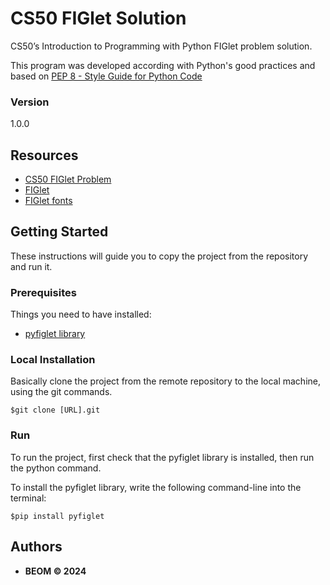 # CS50 FIGlet Solution
CS50’s Introduction to Programming with Python FIGlet problem solution.

This program was developed according with Python's good practices and based on [PEP 8 - Style Guide for Python Code](https://peps.python.org/pep-0008/)

### Version
1.0.0


## Resources
* [CS50 FIGlet Problem](https://cs50.harvard.edu/python/2022/psets/4/figlet/)
* [FIGlet](https://en.wikipedia.org/wiki/FIGlet)
* [FIGlet fonts](http://www.figlet.org/fontdb.cgi)


## Getting Started

These instructions will guide you to copy the project from the repository and run it.

### Prerequisites

Things you need to have installed:
* [pyfiglet library](https://pypi.org/project/pyfiglet/)

### Local Installation

Basically clone the project from the remote repository to the local machine, using the git commands.

```
$git clone [URL].git
```

### Run
To run the project, first check that the pyfiglet library is installed, then run the python command.

To install the pyfiglet library, write the following command-line into the terminal:
```
$pip install pyfiglet
```

## Authors

* **BEOM &copy; 2024**
